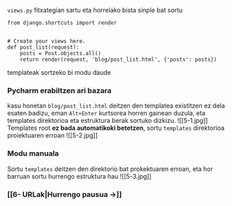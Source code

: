 `views.py` fitxategian sartu eta horrelako bista sinple bat sortu
```
from django.shortcuts import render  
  
  
# Create your views here.  
def post_list(request):  
	posts = Post.objects.all()
    return render(request, 'blog/post_list.html', {'posts': posts})
```

templateak sortzeko bi modu daude
### Pycharm erabiltzen ari bazara
kasu honetan `blog/post_list.html` deitzen den templatea existitzen ez dela esaten badizu, eman `Alt+Enter` kurtsorea horren gainean duzula, eta templates direktorioa eta estruktura berak sortuko dizkizu.
![[5-1.jpg]]
Templates root **ez bada automatikoki betetzen**, sortu `templates` direktorioa proiektuaren erroan
![[5-2.jpg]]

### Modu manuala
Sortu `templates` deitzen den direktorio bat prokektuaren erroan, eta hor barruan sortu hurrengo estruktura hau
![[5-3.jpg]]


### [[6- URLak|Hurrengo pausua ->]]
